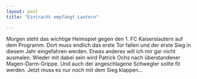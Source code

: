 ```yaml
---
layout: post
title: "Eintracht empfängt Lautern"

---
```


Morgen steht das wichtige Heimspiel gegen den 1. FC Kaiserslautern auf dem Programm. Dort muss endlich das erste Tor fallen und der erste Sieg in diesem Jahr eingefahren werden. Etwas anderes will ich mir gar nicht ausmalen. Wieder mit dabei sein wird Patrick Ochs nach überstandener Magen-Darm-Grippe. Und auch der angeschlagene Schwegler sollte fit werden. Jetzt muss es nur noch mit dem Sieg klappen...



